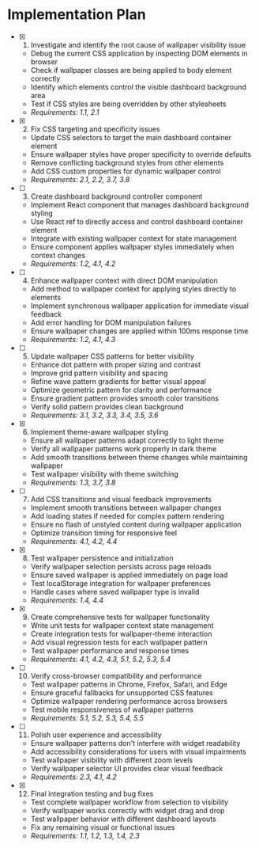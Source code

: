 # Implementation Plan

- [x] 1. Investigate and identify the root cause of wallpaper visibility issue
  - Debug the current CSS application by inspecting DOM elements in browser
  - Check if wallpaper classes are being applied to body element correctly
  - Identify which elements control the visible dashboard background area
  - Test if CSS styles are being overridden by other stylesheets
  - _Requirements: 1.1, 2.1_

- [x] 2. Fix CSS targeting and specificity issues
  - Update CSS selectors to target the main dashboard container element
  - Ensure wallpaper styles have proper specificity to override defaults
  - Remove conflicting background styles from other elements
  - Add CSS custom properties for dynamic wallpaper control
  - _Requirements: 2.1, 2.2, 3.7, 3.8_

- [ ] 3. Create dashboard background controller component
  - Implement React component that manages dashboard background styling
  - Use React ref to directly access and control dashboard container element
  - Integrate with existing wallpaper context for state management
  - Ensure component applies wallpaper styles immediately when context changes
  - _Requirements: 1.2, 4.1, 4.2_

- [ ] 4. Enhance wallpaper context with direct DOM manipulation
  - Add method to wallpaper context for applying styles directly to elements
  - Implement synchronous wallpaper application for immediate visual feedback
  - Add error handling for DOM manipulation failures
  - Ensure wallpaper changes are applied within 100ms response time
  - _Requirements: 1.2, 4.1, 4.3_

- [ ] 5. Update wallpaper CSS patterns for better visibility
  - Enhance dot pattern with proper sizing and contrast
  - Improve grid pattern visibility and spacing
  - Refine wave pattern gradients for better visual appeal
  - Optimize geometric pattern for clarity and performance
  - Ensure gradient pattern provides smooth color transitions
  - Verify solid pattern provides clean background
  - _Requirements: 3.1, 3.2, 3.3, 3.4, 3.5, 3.6_

- [x] 6. Implement theme-aware wallpaper styling
  - Ensure all wallpaper patterns adapt correctly to light theme
  - Verify all wallpaper patterns work properly in dark theme
  - Add smooth transitions between theme changes while maintaining wallpaper
  - Test wallpaper visibility with theme switching
  - _Requirements: 1.3, 3.7, 3.8_

- [ ] 7. Add CSS transitions and visual feedback improvements
  - Implement smooth transitions between wallpaper changes
  - Add loading states if needed for complex pattern rendering
  - Ensure no flash of unstyled content during wallpaper application
  - Optimize transition timing for responsive feel
  - _Requirements: 4.1, 4.2, 4.4_

- [x] 8. Test wallpaper persistence and initialization
  - Verify wallpaper selection persists across page reloads
  - Ensure saved wallpaper is applied immediately on page load
  - Test localStorage integration for wallpaper preferences
  - Handle cases where saved wallpaper type is invalid
  - _Requirements: 1.4, 4.4_

- [x] 9. Create comprehensive tests for wallpaper functionality
  - Write unit tests for wallpaper context state management
  - Create integration tests for wallpaper-theme interaction
  - Add visual regression tests for each wallpaper pattern
  - Test wallpaper performance and response times
  - _Requirements: 4.1, 4.2, 4.3, 5.1, 5.2, 5.3, 5.4_

- [ ] 10. Verify cross-browser compatibility and performance
  - Test wallpaper patterns in Chrome, Firefox, Safari, and Edge
  - Ensure graceful fallbacks for unsupported CSS features
  - Optimize wallpaper rendering performance across browsers
  - Test mobile responsiveness of wallpaper patterns
  - _Requirements: 5.1, 5.2, 5.3, 5.4, 5.5_

- [ ] 11. Polish user experience and accessibility
  - Ensure wallpaper patterns don't interfere with widget readability
  - Add accessibility considerations for users with visual impairments
  - Test wallpaper visibility with different zoom levels
  - Verify wallpaper selector UI provides clear visual feedback
  - _Requirements: 2.3, 4.1, 4.2_

- [x] 12. Final integration testing and bug fixes
  - Test complete wallpaper workflow from selection to visibility
  - Verify wallpaper works correctly with widget drag and drop
  - Test wallpaper behavior with different dashboard layouts
  - Fix any remaining visual or functional issues
  - _Requirements: 1.1, 1.2, 1.3, 1.4, 2.3_